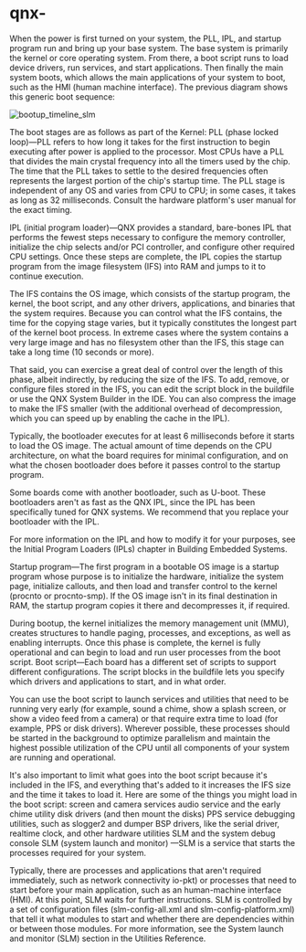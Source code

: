 # qnx-





When the power is first turned on your system, the PLL, IPL, and startup program run and bring up your base system. The base system is primarily the kernel or core operating system. From there, a boot script runs to load device drivers, run services, and start applications. Then finally the main system boots, which allows the main applications of your system to boot, such as the HMI (human machine interface). The previous diagram shows this generic boot sequence:

![bootup_timeline_slm](https://user-images.githubusercontent.com/89625213/168220173-a82cf210-f34a-44ca-817a-61dd853ccd26.png)




The boot stages are as follows as part of the Kernel:
PLL (phase locked loop)—PLL refers to how long it takes for the first instruction to begin executing after power is applied to the processor. Most CPUs have a PLL that divides the main crystal frequency into all the timers used by the chip. The time that the PLL takes to settle to the desired frequencies often represents the largest portion of the chip's startup time. The PLL stage is independent of any OS and varies from CPU to CPU; in some cases, it takes as long as 32 milliseconds. Consult the hardware platform's user manual for the exact timing.

IPL (initial program loader)—QNX provides a standard, bare-bones IPL that performs the fewest steps necessary to configure the memory controller, initialize the chip selects and/or PCI controller, and configure other required CPU settings. Once these steps are complete, the IPL copies the startup program from the image filesystem (IFS) into RAM and jumps to it to continue execution.

The IFS contains the OS image, which consists of the startup program, the kernel, the boot script, and any other drivers, applications, and binaries that the system requires. Because you can control what the IFS contains, the time for the copying stage varies, but it typically constitutes the longest part of the kernel boot process. In extreme cases where the system contains a very large image and has no filesystem other than the IFS, this stage can take a long time (10 seconds or more).

That said, you can exercise a great deal of control over the length of this phase, albeit indirectly, by reducing the size of the IFS. To add, remove, or configure files stored in the IFS, you can edit the script block in the buildfile or use the QNX System Builder in the IDE. You can also compress the image to make the IFS smaller (with the additional overhead of decompression, which you can speed up by enabling the cache in the IPL).

Typically, the bootloader executes for at least 6 milliseconds before it starts to load the OS image. The actual amount of time depends on the CPU architecture, on what the board requires for minimal configuration, and on what the chosen bootloader does before it passes control to the startup program.

Some boards come with another bootloader, such as U-boot. These bootloaders aren't as fast as the QNX IPL, since the IPL has been specifically tuned for QNX systems. We recommend that you replace your bootloader with the IPL.

For more information on the IPL and how to modify it for your purposes, see the Initial Program Loaders (IPLs) chapter in Building Embedded Systems.

Startup program—The first program in a bootable OS image is a startup program whose purpose is to initialize the hardware, initialize the system page, initialize callouts, and then load and transfer control to the kernel (procnto or procnto-smp). If the OS image isn't in its final destination in RAM, the startup program copies it there and decompresses it, if required.

During bootup, the kernel initializes the memory management unit (MMU), creates structures to handle paging, processes, and exceptions, as well as enabling interrupts. Once this phase is complete, the kernel is fully operational and can begin to load and run user processes from the boot script.
Boot script—Each board has a different set of scripts to support different configurations. The script blocks in the buildfile lets you specify which drivers and applications to start, and in what order.

You can use the boot script to launch services and utilities that need to be running very early (for example, sound a chime, show a splash screen, or show a video feed from a camera) or that require extra time to load (for example, PPS or disk drivers). Wherever possible, these processes should be started in the background to optimize parallelism and maintain the highest possible utilization of the CPU until all components of your system are running and operational.

It's also important to limit what goes into the boot script because it's included in the IFS, and everything that's added to it increases the IFS size and the time it takes to load it. Here are some of the things you might load in the boot script:
screen and camera services
audio service and the early chime utility
disk drivers (and then mount the disks)
PPS service
debugging utilities, such as slogger2 and dumper
BSP drivers, like the serial driver, realtime clock, and other hardware utilities
SLM and the system debug console
SLM (system launch and monitor) —SLM is a service that starts the processes required for your system.

Typically, there are processes and applications that aren't required immediately, such as network connectivity io-pkt) or processes that need to start before your main application, such as an human-machine interface (HMI). At this point, SLM waits for further instructions. SLM is controlled by a set of configuration files (slm-config-all.xml and slm-config-platform.xml) that tell it what modules to start and whether there are dependencies within or between those modules. For more information, see the System launch and monitor (SLM) section in the Utilities Reference.
